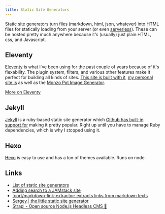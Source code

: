 ```yaml
---
title: Static Site Generators
---
```


Static site generators turn files (markdown, html, json, whatever) into HTML files for statically loading from your server (or even [serverless](https://www.11ty.dev/docs/plugins/serverless/)). These can be hosted pretty much anywhere because it's (usually) just plain HTML, css, and Javascript.

## Eleventy

[Eleventy](https://www.11ty.dev) is what I've been using for the past couple of years because of it's flexability. The plugin system, filters, and various other features make it perfect for building all kinds of sites. [This site is built with it](/meta), [my personal site is](https://rknight.me) as well as the [Monzo Pot Image Generator](/projects/monzo-pot-image-generator/).

[More on Eleventy](/webdev/static-site-generators/eleventy)

## Jekyll

[Jekyll](https://jekyllrb.com) is a ruby-based static site generator which [Github has built-in support for](https://docs.github.com/en/pages/setting-up-a-github-pages-site-with-jekyll) making it pretty popular. Right up until you have to manage Ruby dependencies, which is why I stopped using it.

## Hexo

[Hexo](https://hexo.io) is easy to use and has a ton of themes available. Runs on node.

## Links

- [List of static site generators](https://jamstack.org/generators/)
- [Adding search to a JAMstack site](https://www.hawksworx.com/blog/adding-search-to-a-jamstack-site/)
- [tcort/markdown-link-extractor: extracts links from markdown texts](https://github.com/tcort/markdown-link-extractor)
- [Sergey | the little static site generator](https://sergey.cool/)
- [Strapi - Open source Node.js Headless CMS 🚀](https://strapi.io/)